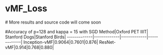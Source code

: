 # vMF_Loss
# More results and source code will come soon

#Accuracy of p=128 and kappa = 15 with SGD
Method|Oxford PET IIIT| Stanford Dogs|Stanford Birds|
-------------|-------------|-------------|-------------|
Inception-vMF|0.9064|0.7601|0.876|
ResNet-vMF|0.914|0.768|0.880|


